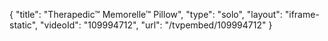 {
    "title": "Therapedic&trade; Memorelle&trade; Pillow",
    "type": "solo",
    "layout": "iframe-static",
    "videoId": "109994712",
    "url": "\/tvpembed\/109994712"
}